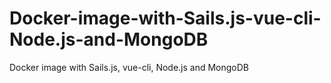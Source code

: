 # Docker-image-with-Sails.js-vue-cli-Node.js-and-MongoDB
Docker image with Sails.js, vue-cli, Node.js and MongoDB
